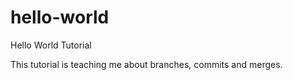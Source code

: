 # hello-world
Hello World Tutorial

This tutorial is teaching me about branches, commits and merges.
